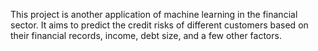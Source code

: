 This project is another application of machine learning in the financial sector. It aims to predict the credit risks of different customers based on their financial records, income, debt size, and a few other factors.
